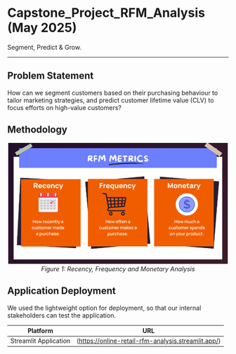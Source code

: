# Capstone_Project_RFM_Analysis (May 2025)
Segment, Predict & Grow.

---

## Problem Statement
How can we segment customers based on their purchasing behaviour to tailor marketing strategies, and
predict customer lifetime value (CLV) to focus efforts on high-value customers?


## Methodology
<p align="center">
  <img src="assets/rfm_analysis.png" alt="Recency, Frequency and Monetary Analysis" width="500"/>
  <br>
  <em>Figure 1: Recency, Frequency and Monetary Analysis</em>
</p>




## Application Deployment

We used the lightweight option for deployment, so that our internal stakeholders can test the application.

| Platform                                        | URL                                                    |
|-------------------------------------------------|--------------------------------------------------------|
| Streamlit Application                           | (https://online-retail-rfm-analysis.streamlit.app/)    |
